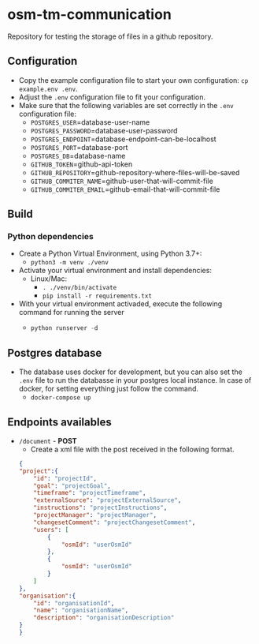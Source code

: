 # osm-tm-communication

Repository for testing the storage of files in a github repository.

## Configuration

* Copy the example configuration file to start your own configuration: `cp example.env .env`.
* Adjust the `.env` configuration file to fit your configuration.
* Make sure that the following variables are set correctly in the `.env` configuration file:
  - `POSTGRES_USER`=database-user-name
  - `POSTGRES_PASSWORD`=database-user-password
  - `POSTGRES_ENDPOINT`=database-endpoint-can-be-localhost
  - `POSTGRES_PORT`=database-port
  - `POSTGRES_DB`=database-name
  - `GITHUB_TOKEN`=github-api-token
  - `GITHUB_REPOSITORY`=github-repository-where-files-will-be-saved
  - `GITHUB_COMMITER_NAME`=github-user-that-will-commit-file
  - `GITHUB_COMMITER_EMAIL`=github-email-that-will-commit-file

## Build

### Python dependencies

* Create a Python Virtual Environment, using Python 3.7+:
    * ```python3 -m venv ./venv```
* Activate your virtual environment and install dependencies:
    * Linux/Mac:
        * ```. ./venv/bin/activate```
        * ```pip install -r requirements.txt```
* With your virtual environment activaded, execute the following command for running the server
    * ```py
      python runserver -d
      ```

## Postgres database

* The database uses docker for development, but you can also set the `.env` file to run the databasse in your postgres local instance. In case of docker, for setting everything just follow the command.
    * `docker-compose up`

## Endpoints availables

* `/document` - **POST**
    * Create a xml file with the post received in the following format.
    ```json
    {
	"project":{
		"id": "projectId",
		"goal": "projectGoal",
		"timeframe": "projectTimeframe",
		"externalSource": "projectExternalSource",
		"instructions": "projectInstructions",
		"projectManager": "projectManager",
	    "changesetComment": "projectChangesetComment",
		"users": [
			{
				"osmId": "userOsmId"
			},
			{
				"osmId": "userOsmId"
			}
		]
	},
	"organisation":{
		"id": "organisationId",
		"name": "organisationName",
        "description": "organisationDescription"
	}
    }
    ```

